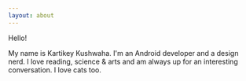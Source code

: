 ```yaml
---
layout: about
---
```


Hello!

My name is Kartikey Kushwaha. I'm an Android developer and a design nerd. I love reading, science & arts and am always up for an interesting conversation. I love cats too.
